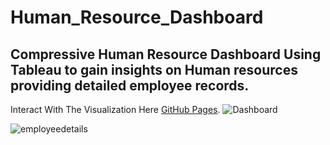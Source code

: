 # Human_Resource_Dashboard 
Compressive Human Resource Dashboard Using Tableau to gain insights on Human resources providing detailed employee records.
--

Interact With The Visualization Here [GitHub Pages](https://pages.github.com/).
![Dashboard](https://github.com/user-attachments/assets/0088e345-c513-43b0-be06-a521fcde49ac)

![employeedetails](https://github.com/user-attachments/assets/66884cb2-5e39-482b-b6b5-77567dccb4a9)
